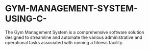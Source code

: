 # GYM-MANAGEMENT-SYSTEM-USING-C-
The Gym Management System is a comprehensive software solution designed to streamline and  automate the various administrative and operational tasks associated with running a fitness facility.
